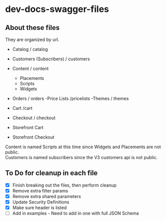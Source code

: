 # dev-docs-swagger-files

## About these files

They are organized by url.

- Catalog / catalog
- Customers (Subscribers) / customers
- Content / content
   - Placements
   - Scripts
   - Widgets 
  
- Orders / orders
-Price Lists /pricelists
-Themes / themes
- Cart /cart
- Checkout / checkout
- Storefront Cart
- Storefront Checkout


Content is named Scripts at this time since Widgets and Placements are not public.  
Customers is named subscribers since the V3 customers api is not public. 

## To Do for cleanup in each file

- [X] Finish breaking out the files, then perform cleanup
- [X] Remove extra filter params
- [X] Remove extra shared parameters
- [X] Update Security Definitions
- [X] Make sure header is listed
- [ ] Add in examples - Need to add in one with full JSON Schema

